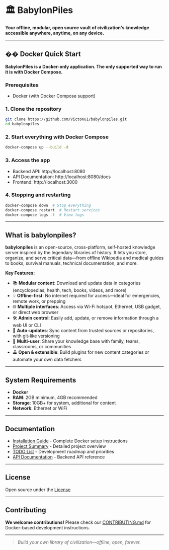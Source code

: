 # 🏛️ BabylonPiles

**Your offline, modular, open source vault of civilization's knowledge accessible anywhere, anytime, on any device.**

---

## �� Docker Quick Start

**BabylonPiles is a Docker-only application. The only supported way to run it is with Docker Compose.**

### Prerequisites
- Docker (with Docker Compose support)

### 1. Clone the repository
```bash
git clone https://github.com/VictoKu1/babylonpiles.git
cd babylonpiles
```

### 2. Start everything with Docker Compose
```bash
docker-compose up --build -d
```

### 3. Access the app
- Backend API: http://localhost:8080
- API Documentation: http://localhost:8080/docs
- Frontend: http://localhost:3000

### 4. Stopping and restarting
```bash
docker-compose down  # Stop everything
docker-compose restart  # Restart services
docker-compose logs -f  # View logs
```

---

## What is babylonpiles?

**babylonpiles** is an open-source, cross-platform, self-hosted knowledge server inspired by the legendary libraries of history. It lets you store, organize, and serve critical data—from offline Wikipedia and medical guides to books, survival manuals, technical documentation, and more.

**Key Features:**
- 📚 **Modular content**: Download and update data in categories (encyclopedias, health, tech, books, videos, and more)
- 💡 **Offline-first**: No internet required for access—ideal for emergencies, remote work, or prepping
- 🌐 **Multiple interfaces**: Access via Wi-Fi hotspot, Ethernet, USB gadget, or direct web browser
- 🛠️ **Admin control**: Easily add, update, or remove information through a web UI or CLI
- 🔄 **Auto-updates**: Sync content from trusted sources or repositories, with git-like versioning
- 👥 **Multi-user**: Share your knowledge base with family, teams, classrooms, or communities
- 🕹️ **Open & extensible**: Build plugins for new content categories or automate your own data fetchers

---

## System Requirements

- **Docker**
- **RAM**: 2GB minimum, 4GB recommended
- **Storage**: 10GB+ for system, additional for content
- **Network**: Ethernet or WiFi

---

## Documentation

- [Installation Guide](docs/INSTALL.md) - Complete Docker setup instructions
- [Project Summary](PROJECT_SUMMARY.md) - Detailed project overview
- [TODO List](TODO.md) - Development roadmap and priorities
- [API Documentation](docs/API.md) - Backend API reference

---

## License

Open source under the [License](LICENSE)

---

## Contributing

**We welcome contributions!**
Please check our [CONTRIBUTING.md](CONTRIBUTING.md) for Docker-based development instructions.

---

> *Build your own library of civilization—offline, open, forever.*
